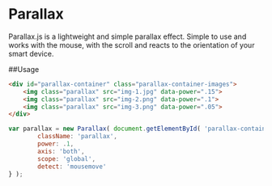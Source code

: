 # Parallax
Parallax.js is a lightweight and simple parallax effect. Simple to use and works with the mouse, with the scroll and reacts to the orientation of your smart device.


##Usage

```html
<div id="parallax-container" class="parallax-container-images">
	<img class="parallax" src="img-1.jpg" data-power=".15">
	<img class="parallax" src="img-2.png" data-power=".1">
	<img class="parallax" src="img-3.png" data-power=".05">
</div>
```

```javascript
var parallax = new Parallax( document.getElementById( 'parallax-container' ), {
		className: 'parallax',
		power: .1,
		axis: 'both',
		scope: 'global',
		detect: 'mousemove'
} );

```
